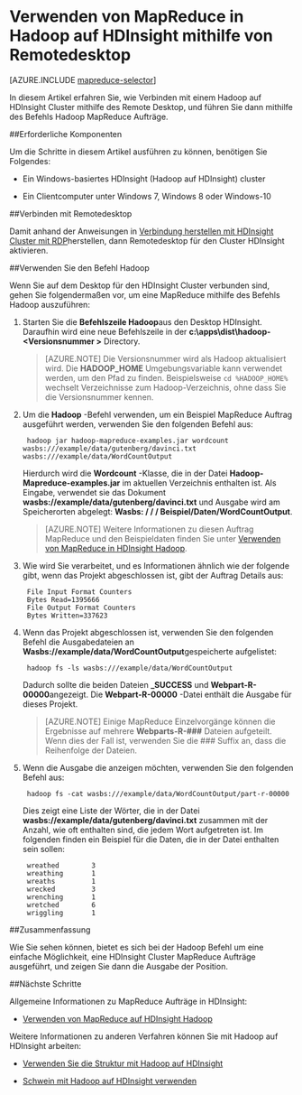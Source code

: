 <properties
   pageTitle="MapReduce und Remotedesktop mit Hadoop in HDInsight | Microsoft Azure"
   description="Informationen Sie zum Verwenden von Remotedesktop zum Verbinden mit Hadoop auf HDInsight und MapReduce Aufträge ausführen."
   services="hdinsight"
   documentationCenter=""
   authors="Blackmist"
   manager="jhubbard"
   editor="cgronlun"
    tags="azure-portal"/>

<tags
   ms.service="hdinsight"
   ms.devlang="na"
   ms.topic="article"
   ms.tgt_pltfrm="na"
   ms.workload="big-data"
   ms.date="09/27/2016"
   ms.author="larryfr"/>

# <a name="use-mapreduce-in-hadoop-on-hdinsight-with-remote-desktop"></a>Verwenden von MapReduce in Hadoop auf HDInsight mithilfe von Remotedesktop

[AZURE.INCLUDE [mapreduce-selector](../../includes/hdinsight-selector-use-mapreduce.md)]

In diesem Artikel erfahren Sie, wie Verbinden mit einem Hadoop auf HDInsight Cluster mithilfe des Remote Desktop, und führen Sie dann mithilfe des Befehls Hadoop MapReduce Aufträge.

##<a name="a-idprereqaprerequisites"></a><a id="prereq"></a>Erforderliche Komponenten

Um die Schritte in diesem Artikel ausführen zu können, benötigen Sie Folgendes:

* Ein Windows-basiertes HDInsight (Hadoop auf HDInsight) cluster

* Ein Clientcomputer unter Windows 7, Windows 8 oder Windows-10

##<a name="a-idconnectaconnect-with-remote-desktop"></a><a id="connect"></a>Verbinden mit Remotedesktop

Damit anhand der Anweisungen in [Verbindung herstellen mit HDInsight Cluster mit RDP](hdinsight-administer-use-management-portal.md#rdp)herstellen, dann Remotedesktop für den Cluster HDInsight aktivieren.

##<a name="a-idhadoopause-the-hadoop-command"></a><a id="hadoop"></a>Verwenden Sie den Befehl Hadoop

Wenn Sie auf dem Desktop für den HDInsight Cluster verbunden sind, gehen Sie folgendermaßen vor, um eine MapReduce mithilfe des Befehls Hadoop auszuführen:

1. Starten Sie die **Befehlszeile Hadoop**aus den Desktop HDInsight. Daraufhin wird eine neue Befehlszeile in der **c:\apps\dist\hadoop-&lt;Versionsnummer >** Directory.

    > [AZURE.NOTE] Die Versionsnummer wird als Hadoop aktualisiert wird. Die **HADOOP_HOME** Umgebungsvariable kann verwendet werden, um den Pfad zu finden. Beispielsweise `cd %HADOOP_HOME%` wechselt Verzeichnisse zum Hadoop-Verzeichnis, ohne dass Sie die Versionsnummer kennen.

2. Um die **Hadoop** -Befehl verwenden, um ein Beispiel MapReduce Auftrag ausgeführt werden, verwenden Sie den folgenden Befehl aus:

        hadoop jar hadoop-mapreduce-examples.jar wordcount wasbs:///example/data/gutenberg/davinci.txt wasbs:///example/data/WordCountOutput

    Hierdurch wird die **Wordcount** -Klasse, die in der Datei **Hadoop-Mapreduce-examples.jar** im aktuellen Verzeichnis enthalten ist. Als Eingabe, verwendet sie das Dokument **wasbs://example/data/gutenberg/davinci.txt** und Ausgabe wird am Speicherorten abgelegt: **Wasbs: / / / Beispiel/Daten/WordCountOutput**.

    > [AZURE.NOTE] Weitere Informationen zu diesen Auftrag MapReduce und den Beispieldaten finden Sie unter <a href="hdinsight-use-mapreduce.md">Verwenden von MapReduce in HDInsight Hadoop</a>.

2. Wie wird Sie verarbeitet, und es Informationen ähnlich wie der folgende gibt, wenn das Projekt abgeschlossen ist, gibt der Auftrag Details aus:

        File Input Format Counters
        Bytes Read=1395666
        File Output Format Counters
        Bytes Written=337623

3. Wenn das Projekt abgeschlossen ist, verwenden Sie den folgenden Befehl die Ausgabedateien an **Wasbs://example/data/WordCountOutput**gespeicherte aufgelistet:

        hadoop fs -ls wasbs:///example/data/WordCountOutput

    Dadurch sollte die beiden Dateien **_SUCCESS** und **Webpart-R-00000**angezeigt. Die **Webpart-R-00000** -Datei enthält die Ausgabe für dieses Projekt.

    > [AZURE.NOTE] Einige MapReduce Einzelvorgänge können die Ergebnisse auf mehrere **Webparts-R-###** Dateien aufgeteilt. Wenn dies der Fall ist, verwenden Sie die ### Suffix an, dass die Reihenfolge der Dateien.

4. Wenn die Ausgabe die anzeigen möchten, verwenden Sie den folgenden Befehl aus:

        hadoop fs -cat wasbs:///example/data/WordCountOutput/part-r-00000

    Dies zeigt eine Liste der Wörter, die in der Datei **wasbs://example/data/gutenberg/davinci.txt** zusammen mit der Anzahl, wie oft enthalten sind, die jedem Wort aufgetreten ist. Im folgenden finden ein Beispiel für die Daten, die in der Datei enthalten sein sollen:

        wreathed        3
        wreathing       1
        wreaths         1
        wrecked         3
        wrenching       1
        wretched        6
        wriggling       1

##<a name="a-idsummaryasummary"></a><a id="summary"></a>Zusammenfassung

Wie Sie sehen können, bietet es sich bei der Hadoop Befehl um eine einfache Möglichkeit, eine HDInsight Cluster MapReduce Aufträge ausgeführt, und zeigen Sie dann die Ausgabe der Position.

##<a name="a-idnextstepsanext-steps"></a><a id="nextsteps"></a>Nächste Schritte

Allgemeine Informationen zu MapReduce Aufträge in HDInsight:

* [Verwenden von MapReduce auf HDInsight Hadoop](hdinsight-use-mapreduce.md)

Weitere Informationen zu anderen Verfahren können Sie mit Hadoop auf HDInsight arbeiten:

* [Verwenden Sie die Struktur mit Hadoop auf HDInsight](hdinsight-use-hive.md)

* [Schwein mit Hadoop auf HDInsight verwenden](hdinsight-use-pig.md)
